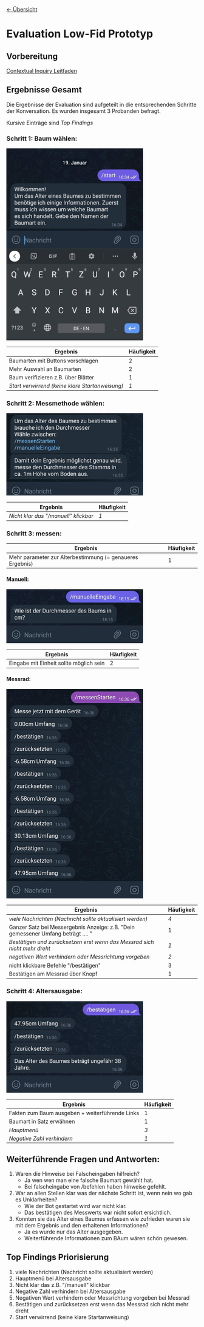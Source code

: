 [<- Übersicht](README.md)

# Evaluation Low-Fid Prototyp

## Vorbereitung

[Contextual Inquiry Leitfaden](Contextual_Inquiry.md)

## Ergebnisse Gesamt

Die Ergebnisse der Evaluation sind aufgeteilt in die entsprechenden Schritte der Konversation. Es wurden insgesamt 3 Probanden befragt.

Kursive Einträge sind *Top Findings*

### Schritt 1: Baum wählen:
<img src="./images/01_choose_tree.jpg" alt="Choose Tree" width="360"/>

Ergebnis | Häufigkeit
-------- | --------
Baumarten mit Buttons vorschlagen   | 2
Mehr Auswahl an Baumarten   | 2
Baum verifizieren z.B. über Blätter   | 1
*Start verwirrend (keine klare Startanweisung)*  | *1*

### Schritt 2: Messmethode wählen:
<img src="./images/02_measuring_mode.jpg" alt="Measuring Mode" width="360"/>


Ergebnis | Häufigkeit
-------- | --------
*Nicht klar das "/manuell" klickbar*     | *1*
### Schritt 3: messen:

Ergebnis | Häufigkeit
-------- | --------
Mehr parameter zur Alterbestimmung (= genaueres Ergebnis)  | 1
#### Manuell:
<img src="./images/03_manual.jpg" alt="Measuring Wheel" width="360"/>

Ergebnis | Häufigkeit
-------- | --------
Eingabe mit Einheit sollte möglich sein   | 2

#### Messrad:
<img src="./images/03_measuring_wheel.jpg" alt="Measuring Wheel" width="360"/>

Ergebnis | Häufigkeit
-------- | --------
*viele Nachrichten (Nachricht sollte aktualisiert werden)*  | *4*
Ganzer Satz bei Messergebnis Anzeige: z.B. "Dein gemessener Umfang beträgt …. "   | 1
*Bestätigen und zurücksetzen erst wenn das Messrad sich nicht mehr dreht*   | *1*
*negativen Wert verhindern oder Messrichtung vorgeben*    | *2*
nicht klickbare Befehle "/bestätigen"    | 3
Bestätigen am Messrad über Knopf   | 1

### Schritt 4: Altersausgabe:
<img src="./images/04_solution.jpg" alt="Measuring Wheel" width="360"/>

Ergebnis | Häufigkeit
-------- | --------
Fakten zum Baum ausgeben + weiterführende Links  | 1
Baumart in Satz erwähnen   | 1
*Hauptmenü*   | *3*
*Negative Zahl verhindern*  | *1*

## Weiterführende Fragen und Antworten:

1. Waren die Hinweise bei Falscheingaben hilfreich?
    - Ja wen wen man eine falsche Baumart gewählt hat.
    - Bei falscheingabe von /befehlen haben hinweise gefehlt.
2. War an allen Stellen klar was der nächste Schritt ist, wenn nein wo gab es Unklarheiten?
    - Wie der Bot gestartet wird war nicht klar.
    - Das bestätigen des Messwerts war nicht sofort ersichtlich. 
3. Konnten sie das Alter eines Baumes erfassen wie zufrieden waren sie mit dem Ergebnis und den erhaltenen Informationen?
    - Ja es wurde nur das Alter ausgegeben.
    - Weiterführende Informationen zum BAum wären schön gewesen. 

## Top Findings Priorisierung

1. viele Nachrichten (Nachricht sollte aktualisiert werden)
2. Hauptmenü bei Altersausgabe
3. Nicht klar das z.B. "/manuell" klickbar
4. Negative Zahl verhindern bei Altersausgabe
5. Negativen Wert verhindern oder Messrichtung vorgeben bei Messrad
6. Bestätigen und zurücksetzen erst wenn das Messrad sich nicht mehr dreht
7. Start verwirrend (keine klare Startanweisung) 